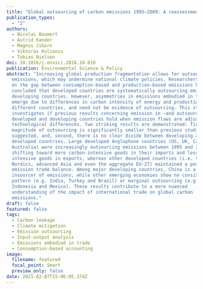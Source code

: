 ```yaml
---
title: "Global outsourcing of carbon emissions 1995–2009: A reassessment"
publication_types:
  - "2"
authors:
  - Nicolai Baumert
  - Astrid Kander
  - Magnus Jiborn
  - Viktoras Kulionis
  - Tobias Nielsen
doi: 10.1016/j.envsci.2018.10.010
publication: Environmental Science & Policy
abstract: "Increasing global production fragmentation allows for outsourcing of
  emissions, which may undermine national climate policies. Researchers focusing
  on the gap between consumption-based and production-based emissions have
  concluded that developed countries are systematically outsourcing emissions to
  developing countries. However, asymmetries in emissions embodied in trade may
  emerge due to differences in carbon intensity of energy and production between
  different countries, and need not be evidence of outsourcing. This study
  investigates if previous results concerning emission in –and outsourcing of
  developed and developing countries hold when emission flows are adjusted for
  technological differences. Two striking results are demonstrated: first, the
  magnitude of outsourcing is significantly smaller than previous studies have
  suggested, and, second, there is no clear divide between developing and
  developed countries. Large developed Anglophone countries (US, UK, Canada and
  Australia) were increasingly outsourcing emissions between 1995 and 2009 by
  shifting toward more carbon-intensive goods in their imports and less carbon
  intensive goods in exports, whereas other developed countries (i.e. the
  Nordics, advanced Asia and even the aggregate EU-27) maintained a positive
  emission trade balance. Among major developing countries, China is a major
  insourcer of emissions, while other emerging economies show no consistent
  pattern (e.g. India, Turkey and Brazil) or marginal outsourcing (e.g.
  Indonesia and Mexico). These results contribute to a more nuanced
  understanding of the impact of international trade on global carbon
  emissions."
draft: false
featured: false
tags:
  - Carbon leakage
  - Climate mitigation
  - Emission outsourcing
  - Input-output analysis
  - Emissions embodied in trade
  - Consumption-based accounting
image:
  filename: featured
  focal_point: Smart
  preview_only: false
date: 2021-02-07T15:06:05.374Z
---
```

